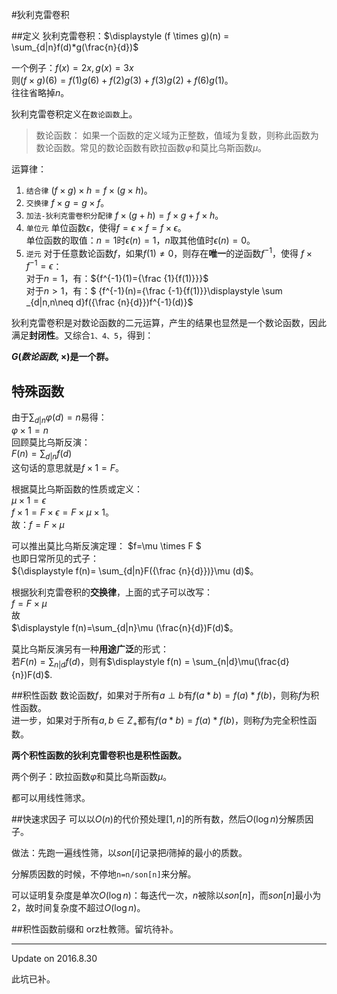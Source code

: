 #狄利克雷卷积

##定义
狄利克雷卷积：$\displaystyle (f  \times g)(n) = \sum_{d|n}f(d)*g(\frac{n}{d})$

一个例子：$f(x)=2x,g(x)=3x$  
则$(f \times g)(6)=f(1)g(6)+f(2)g(3)+f(3)g(2)+f(6)g(1)$。  
往往省略掉$n$。  

狄利克雷卷积定义在`数论函数`上。  
>数论函数： 如果一个函数的定义域为正整数，值域为复数，则称此函数为数论函数。常见的数论函数有欧拉函数$\varphi$和莫比乌斯函数$\mu$。

运算律：
1. ``结合律``  $(f \times g ) \times h= f \times (g \times h)$。  
2. ``交换律``  $f \times g = g \times f$。  
3. ``加法-狄利克雷卷积分配律`` $f \times (g+h) = f\times g + f \times h$。  
4. ``单位元`` 单位函数$\epsilon$，使得$f= \epsilon \times f =f \times \epsilon$。  
单位函数的取值：$n=1$时$\epsilon(n)=1$，$n$取其他值时$\epsilon(n)=0$。
5. ``逆元`` 对于任意数论函数$f$，如果$f(1) \not = 0$，则存在**唯一**的逆函数$f^{-1}$，使得 $f \times f^{-1} = \epsilon$：  
对于$n=1$，有：${f^{-1}(1)={\frac {1}{f(1)}}}$  
对于$n>1$，有：$ {f^{-1}(n)={\frac {-1}{f(1)}}\displaystyle \sum _{d|n,n\neq d}f({\frac {n}{d}})f^{-1}(d)}$  
  
狄利克雷卷积是对数论函数的二元运算，产生的结果也显然是一个数论函数，因此满足**封闭性**。又综合`1、4、5`，得到：  

**$G( 数论函数 ,\times)$是一个群。**

## 特殊函数

由于$\displaystyle \sum_{d|n}\varphi(d) = n$易得：  
$\varphi \times 1 = n$  
回顾莫比乌斯反演：  
$\displaystyle F(n)=\sum_{d|n}f(d)$  
这句话的意思就是$f \times 1 = F$。  

根据莫比乌斯函数的性质或定义：  
$\mu\times 1=\epsilon$  
$f \times 1 = F \times \epsilon = F \times \mu \times 1$。  
故：$f = F \times \mu$  

可以推出莫比乌斯反演定理：
$f=\mu \times F $  
也即日常所见的式子：  
${\displaystyle f(n)= \sum_{d|n}F({\frac {n}{d}})}\mu (d)$。  

根据狄利克雷卷积的**交换律**，上面的式子可以改写：  
$f = F \times \mu$  
故  
$\displaystyle f(n)=\sum_{d|n}\mu (\frac{n}{d})F(d)$。

莫比乌斯反演另有一种**用途广泛**的形式：  
若$\displaystyle F(n) = \sum_{n|d} f(d)$，则有$\displaystyle f(n) = \sum_{n|d}\mu(\frac{d}{n})F(d)$.  

##积性函数
数论函数$f$，如果对于所有$a\perp b$有$f(a*b)=f(a)*f(b)$，则称$f$为积性函数。  
进一步，如果对于所有$a,b \in Z_+$都有$f(a*b)=f(a)*f(b)$，则称$f$为完全积性函数。  

**两个积性函数的狄利克雷卷积也是积性函数。**

两个例子：欧拉函数$\varphi$和莫比乌斯函数$\mu$。

都可以用线性筛求。

##快速求因子
可以以$O(n)$的代价预处理$[1,n]$的所有数，然后$O(\log n)$分解质因子。

做法：先跑一遍线性筛，以$son[i]$记录把$i$筛掉的最小的质数。

分解质因数的时候，不停地`n=n/son[n]`来分解。

可以证明复杂度是单次$O(\log n)$：每迭代一次，$n$被除以$son[n]$，而$son[n]$最小为$2$，故时间复杂度不超过$O(\log n)$。

##积性函数前缀和
orz杜教筛。留坑待补。

***
Update on 2016.8.30

此坑已补。


